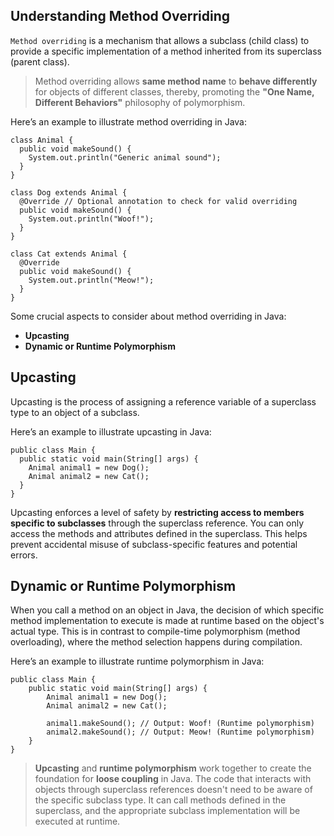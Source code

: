 ## Understanding Method Overriding

`Method overriding` is a mechanism that allows a subclass (child class) to provide a specific implementation of a method inherited from its superclass (parent class).

> Method overriding allows **same method name** to **behave differently** for objects of different classes, thereby, promoting the **"One Name, Different Behaviors"** philosophy of polymorphism.

Here’s an example to illustrate method overriding in Java:

```
class Animal {
  public void makeSound() {
    System.out.println("Generic animal sound");
  }
}

class Dog extends Animal {
  @Override // Optional annotation to check for valid overriding
  public void makeSound() {
    System.out.println("Woof!");
  }
}

class Cat extends Animal {
  @Override
  public void makeSound() {
    System.out.println("Meow!");
  }
}
```

Some crucial aspects to consider about method overriding in Java:

- **Upcasting**
- **Dynamic or Runtime Polymorphism**

## Upcasting

Upcasting is the process of assigning a reference variable of a superclass type to an object of a subclass.

Here’s an example to illustrate upcasting in Java:

```
public class Main {
  public static void main(String[] args) {
    Animal animal1 = new Dog();
    Animal animal2 = new Cat();
  }
}
```

Upcasting enforces a level of safety by **restricting access to members specific to subclasses** through the superclass reference. You can only access the methods and attributes defined in the superclass. This helps prevent accidental misuse of subclass-specific features and potential errors.

## Dynamic or Runtime Polymorphism

When you call a method on an object in Java, the decision of which specific method implementation to execute is made at runtime based on the object's actual type. This is in contrast to compile-time polymorphism (method overloading), where the method selection happens during compilation.

Here’s an example to illustrate runtime polymorphism in Java:

```
public class Main {
    public static void main(String[] args) {
        Animal animal1 = new Dog();
        Animal animal2 = new Cat();

        animal1.makeSound(); // Output: Woof! (Runtime polymorphism)
        animal2.makeSound(); // Output: Meow! (Runtime polymorphism)
    }
}
```

> **Upcasting** and **runtime polymorphism** work together to create the foundation for **loose coupling** in Java. The code that interacts with objects through superclass references doesn't need to be aware of the specific subclass type. It can call methods defined in the superclass, and the appropriate subclass implementation will be executed at runtime.
